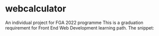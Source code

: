 # webcalculator
An individual project for FGA 2022 programme
This is a graduation requirement for Front End Web Development learning path.
The snippet: 
